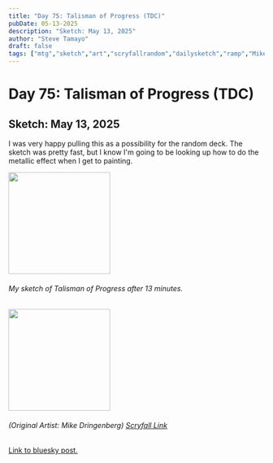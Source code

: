 ```yaml
---
title: "Day 75: Talisman of Progress (TDC)"
pubDate: 05-13-2025
description: "Sketch: May 13, 2025"
author: "Steve Tamayo"
draft: false
tags: ["mtg","sketch","art","scryfallrandom","dailysketch","ramp","Mike Dringenberg"]
---
```

# Day 75: Talisman of Progress (TDC)
## Sketch: May 13, 2025


I was very happy pulling this as a possibility for the random deck. The sketch was pretty fast, but I know I'm going to be looking up how to do the metallic effect when I get to painting.


<img src="https://cdn.bsky.app/img/feed_fullsize/plain/did:plc:vlb3baqyfxfheceuqyubujfl/bafkreihk56xwhtnwp4xnjue4poj6zvk6dctoxjbutln6b7x2c4comzzxgi@jpeg" height="200">


###### My sketch of Talisman of Progress after 13 minutes.
<img src="https://cards.scryfall.io/large/front/9/d/9d6a5ed4-54b3-4660-8d41-953336f2fe74.jpg?1743207397" height="200">


###### (Original Artist: Mike Dringenberg) [Scryfall Link](https://scryfall.com/card/tdc/333/talisman-of-progress)


[Link to bluesky post.](https://bsky.app/profile/sorocoroto.bsky.social/post/3lp3p4ikrjk2w)